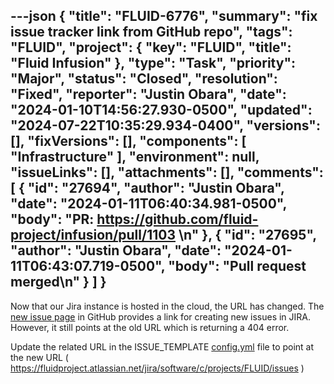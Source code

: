 ---json
{
  "title": "FLUID-6776",
  "summary": "fix issue tracker link from GitHub repo",
  "tags": "FLUID",
  "project": {
    "key": "FLUID",
    "title": "Fluid Infusion"
  },
  "type": "Task",
  "priority": "Major",
  "status": "Closed",
  "resolution": "Fixed",
  "reporter": "Justin Obara",
  "date": "2024-01-10T14:56:27.930-0500",
  "updated": "2024-07-22T10:35:29.934-0400",
  "versions": [],
  "fixVersions": [],
  "components": [
    "Infrastructure"
  ],
  "environment": null,
  "issueLinks": [],
  "attachments": [],
  "comments": [
    {
      "id": "27694",
      "author": "Justin Obara",
      "date": "2024-01-11T06:40:34.981-0500",
      "body": "PR: <https://github.com/fluid-project/infusion/pull/1103>&#x20;\n"
    },
    {
      "id": "27695",
      "author": "Justin Obara",
      "date": "2024-01-11T06:43:07.719-0500",
      "body": "Pull request merged\n"
    }
  ]
}
---
Now that our Jira instance is hosted in the cloud, the URL has changed. The [new issue page](https://github.com/fluid-project/infusion/issues/new/choose) in GitHub provides a link for creating new issues in JIRA. However, it still points at the old URL which is returning a 404 error.

Update the related URL in the ISSUE\_TEMPLATE [config.yml](https://github.com/fluid-project/infusion/blob/b9a1432e8f28c80b2eb7800b05a1177247046039/.github/ISSUE_TEMPLATE/config.yml#L4) file to point at the new URL ( <https://fluidproject.atlassian.net/jira/software/c/projects/FLUID/issues>  )

        
